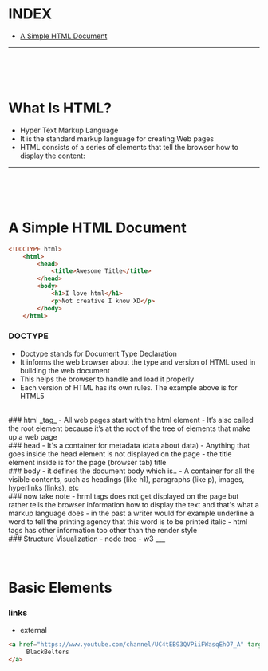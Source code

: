 # INDEX
- [A Simple HTML Document](#A%20Simple%20HTML%20Document)
___
<br><br><br>


# What Is HTML?
- Hyper Text Markup Language
- It is the standard markup language for creating Web pages
- HTML consists of a series of elements that tell the browser how to display the content: 
<!-- ![](element-tags-attr-plus-hr.jpg) -->
___
<br><br><br>

# A Simple HTML Document
```HTML
<!DOCTYPE html>
    <html>
        <head>
            <title>Awesome Title</title>
        </head>
        <body>
            <h1>I love html</h1>
            <p>Not creative I know XD</p>
        </body>
    </html>
```
### DOCTYPE
- Doctype stands for Document Type Declaration
- It informs the web browser about the type and version of HTML used in building the web document
- This helps the browser to handle and load it properly
- Each version of HTML has its own rules. The example above is for HTML5
<br>
### html _tag_
- All web pages start with the html element
- It’s also called the root element because it’s at the root of the tree of elements that make up a web page
<br>
### head
- It's a container for metadata (data about data)
- Anything that goes inside the head element is not displayed on the page
- the title element inside is for the page (browser tab) title
<br>
### body
- it defines the document body which is..
- A container for all the visible contents, such as headings (like h1), paragraphs (like p), images, hyperlinks (links), etc
<br>
### now take note
- hrml tags does not get displayed on the page but rather tells the browser information how to display the text and that's what a markup language does
- in the past a writer would for example underline a word to tell the printing agency that this word is to be printed italic
- html tags has other information too other than the render style
<br>
### Structure Visualization
- node tree
- w3
___
<br><br><br>

# Basic Elements
### links
- external
```HTML
<a href="https://www.youtube.com/channel/UC4tEB93QVPiiFWasqEhO7_A" target="_blank">
     BlackBelters
</a>
```

